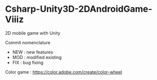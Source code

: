# Csharp-Unity3D-2DAndroidGame-Viiiz
2D mobile game with Unity

Commit nomenclature
- NEW : new features
- MOD : modified existing
- FIX : bug fixing

Color game : https://color.adobe.com/create/color-wheel

